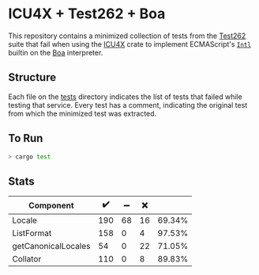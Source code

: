 # ICU4X + Test262 + Boa

This repository contains a minimized collection of tests from the [Test262](https://github.com/tc39/test262)
suite that fail when using the [ICU4X](https://github.com/unicode-org/icu4x) crate to implement
ECMAScript's [`Intl`](https://tc39.es/ecma402/#intl-object) builtin on the [Boa](https://github.com/boa-dev/boa) interpreter.

## Structure

Each file on the [tests](./tests) directory indicates the list of tests that failed while testing that service.
Every test has a comment, indicating the original test from which the minimized test was extracted.

## To Run

```bash
> cargo test
```

## Stats

| Component             | ✔️   	| ➖    | ❌    |           |
| -                  	| -     | -     | -     | -     	|
| Locale              	| 190 	| 68 	| 16 	| 69.34% 	|
| ListFormat          	| 158 	| 0  	| 4  	| 97.53% 	|
| getCanonicalLocales 	| 54  	| 0  	| 22 	| 71.05% 	|
| Collator              | 110   | 0   | 8   | 89.83%  |
